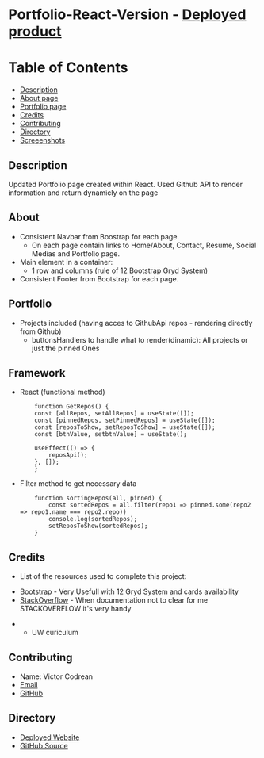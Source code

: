 # Portfolio-React-Version - [Deployed product](https://victorcodrean.github.io/portfolio-react-version/)

# Table of Contents

- [Description](#Description)
- [About page](#About)
- [Portfolio page](#Portfolio)
- [Credits](#Credits)
- [Contributing](#Contributing)
- [Directory](#Directory)
- [Screeenshots](#Pictures)

## Description
   Updated Portfolio page  created within React.
   Used Github API to render information and return dynamicly on the page
## About
* Consistent Navbar from Boostrap for each page.
    *  On each page contain links to Home/About, Contact, Resume, Social Medias and Portfolio page.
* Main element in a container:
    * 1 row and columns (rule of 12 Bootstrap Gryd System)
* Consistent Footer from Bootstrap for each page.

## Portfolio
* Projects included (having acces to GithubApi repos - rendering directly from Github)
    * buttonsHandlers to handle what to render(dinamic): All projects or just the pinned Ones

## Framework

*   React (functional method) 
    ```
        function GetRepos() {
        const [allRepos, setAllRepos] = useState([]);
        const [pinnedRepos, setPinnedRepos] = useState([]);
        const [reposToShow, setReposToShow] = useState([]);
        const [btnValue, setbtnValue] = useState();

        useEffect(() => {
            reposApi();
        }, []);
        }
    ```

*   Filter method to get necessary data 
    ```
        function sortingRepos(all, pinned) {
            const sortedRepos = all.filter(repo1 => pinned.some(repo2 => repo1.name === repo2.repo))
            console.log(sortedRepos);
            setReposToShow(sortedRepos);
        }
    ```
    

## Credits
* List of the resources used to complete this project:
- [Bootstrap](https://getbootstrap.com/) - Very Usefull with 12 Gryd System and cards availability
- [StackOverflow](https://stackoverflow.com/) - When documentation not to clear for me STACKOVERFLOW it's very handy
* - UW curiculum


## Contributing
* Name: Victor Codrean
* [Email](CodreanVictor@gmail.com)
* [GitHub](https://github.com/VictorCodrean)

## Directory
* [Deployed Website](https://victorcodrean.github.io/Portfolio-UpToDate/)
* [GitHub Source](https://github.com/VictorCodrean/Portfolio-UpToDate)

